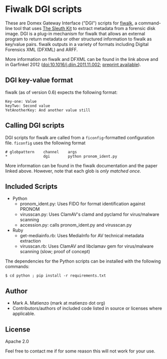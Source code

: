 Fiwalk DGI scripts
==================

These are Domex Gateway Interface ("DGI") scripts for [fiwalk](https://github.com/sleuthkit/sleuthkit/tree/master/tools/fiwalk),
a command-line tool that uses [The Sleuth Kit](http://sleuthkit.org/) to
extract metadata from a forensic disk image. DGI is a plug-in mechanism for
fiwalk that allows an external program to return metadata or other structured
information to fiwalk as key/value pairs. fiwalk outputs in a variety of
formats including Digital Forensics XML (DFXML) and ARFF.

More information on fiwalk and DFXML can be found in the link above and in Garfinkel 2012 ([doi:10.1016/j.diin.2011.11.002](http://dx.doi.org/10.1016/j.diin.2011.11.002); [preprint available](http://simson.net/ref/2011/dfxml.pdf)).

DGI key-value format
--------------------

fiwalk (as of version 0.6) expects the following format:

    Key-one: Value
    keyTwo: Second value
    YetAnotherKey: And another value still

Calling DGI scripts
-------------------

DGI scripts for fiwalk are called from a `ficonfig`-formatted configuration
file. `ficonfig` uses the following format

    # globpattern    channel    args
    *                dgi        python pronom_ident.py

More information can be found in the fiwalk documentation and the paper linked above. However, note that each glob is *only matched once.*

Included Scripts
----------------

* Python
    * pronom\_ident.py: Uses FIDO for format identification against PRONOM 
    * virusscan.py: Uses ClamAV's clamd and pyclamd for virus/malware scanning
    * accession.py: calls pronom\_ident.py and virusscan.py
* Ruby
    * get-mediainfo.rb: Uses MediaInfo for AV technical metadata extraction
    * virusscan.rb: Uses ClamAV and libclamav gem for virus/malware scanning (slow; proof of concept)

The dependencies for the Python scripts can be installed with the following commands:

    $ cd python ; pip install -r requirements.txt

Author
------

* Mark A. Matienzo (mark at matienzo dot org)
* Contributors/authors of included code listed in source or licenses where
applicable.

License
-------

Apache 2.0

Feel free to contact me if for some reason this will not work for your use.